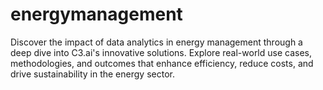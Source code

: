 # energymanagement
Discover the impact of data analytics in energy management through a deep dive into C3.ai's innovative solutions. Explore real-world use cases, methodologies, and outcomes that enhance efficiency, reduce costs, and drive sustainability in the energy sector.
